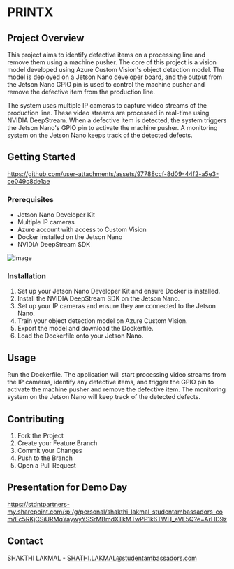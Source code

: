 # PRINTX

## Project Overview

This project aims to identify defective items on a processing line and remove them using a machine pusher. The core of this project is a vision model developed using Azure Custom Vision's object detection model. The model is deployed on a Jetson Nano developer board, and the output from the Jetson Nano GPIO pin is used to control the machine pusher and remove the defective item from the production line.

The system uses multiple IP cameras to capture video streams of the production line. These video streams are processed in real-time using NVIDIA DeepStream. When a defective item is detected, the system triggers the Jetson Nano's GPIO pin to activate the machine pusher. A monitoring system on the Jetson Nano keeps track of the detected defects.

## Getting Started


https://github.com/user-attachments/assets/97788ccf-8d09-44f2-a5e3-ce049c8de1ae






### Prerequisites

- Jetson Nano Developer Kit
- Multiple IP cameras
- Azure account with access to Custom Vision
- Docker installed on the Jetson Nano
- NVIDIA DeepStream SDK


![image](https://github.com/user-attachments/assets/a210b583-454e-4ef5-9ea5-7498455721bb)



### Installation

1. Set up your Jetson Nano Developer Kit and ensure Docker is installed.
2. Install the NVIDIA DeepStream SDK on the Jetson Nano.
3. Set up your IP cameras and ensure they are connected to the Jetson Nano.
4. Train your object detection model on Azure Custom Vision.
5. Export the model and download the Dockerfile.
6. Load the Dockerfile onto your Jetson Nano.

## Usage

Run the Dockerfile. The application will start processing video streams from the IP cameras, identify any defective items, and trigger the GPIO pin to activate the machine pusher and remove the defective item. The monitoring system on the Jetson Nano will keep track of the detected defects.

## Contributing

1. Fork the Project
2. Create your Feature Branch 
3. Commit your Changes 
4. Push to the Branch 
5. Open a Pull Request

## Presentation for Demo Day
https://stdntpartners-my.sharepoint.com/:p:/g/personal/shakthi_lakmal_studentambassadors_com/Ec5RKjCSiURMqYaywyYSSrMBmdXTkMTwPP1k6TWH_eVL5Q?e=ArHD9z

## Contact

SHAKTHI LAKMAL - SHATHI.LAKMAL@studentambassadors.com
